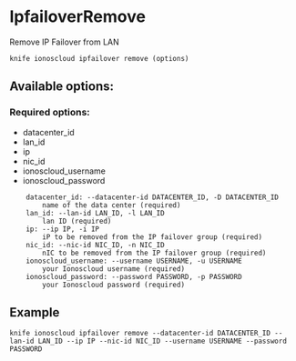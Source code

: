 # IpfailoverRemove

Remove IP Failover from LAN

```text
knife ionoscloud ipfailover remove (options)
```

## Available options:

### Required options:

* datacenter_id
* lan_id
* ip
* nic_id
* ionoscloud_username
* ionoscloud_password

```text
    datacenter_id: --datacenter-id DATACENTER_ID, -D DATACENTER_ID
        name of the data center (required)
    lan_id: --lan-id LAN_ID, -l LAN_ID
        lan ID (required)
    ip: --ip IP, -i IP
        iP to be removed from the IP failover group (required)
    nic_id: --nic-id NIC_ID, -n NIC_ID
        nIC to be removed from the IP failover group (required)
    ionoscloud_username: --username USERNAME, -u USERNAME
        your Ionoscloud username (required)
    ionoscloud_password: --password PASSWORD, -p PASSWORD
        your Ionoscloud password (required)
```

## Example

```text
knife ionoscloud ipfailover remove --datacenter-id DATACENTER_ID --lan-id LAN_ID --ip IP --nic-id NIC_ID --username USERNAME --password PASSWORD
```
